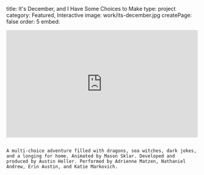title: It's December, and I Have Some Choices to Make
type: project
category: Featured, Interactive
image: work/its-december.jpg
createPage: false
order: 5
embed: <div style="padding:56.25% 0 0 0;position:relative;"><iframe src="https://its-december.netlify.app" frameborder="0" style="position:absolute;top:0;left:0;width:100%;height:100%;"></iframe></div>

~~~

A multi-choice adventure filled with dragons, sea witches, dark jokes, and a longing for home. Animated by Mason Sklar. Developed and produced by Austin Heller. Performed by Adrienne Matzen, Nathaniel Andrew, Erin Austin, and Katie Markovich.